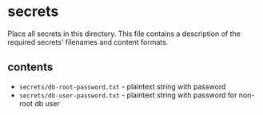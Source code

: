 
# secrets

Place all secrets in this directory. This file contains a description of the required secrets' filenames and content formats.

## contents

* `secrets/db-root-password.txt` - plaintext string with password
* `secrets/db-user-password.txt` - plaintext string with password for non-root db user
